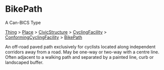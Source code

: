 # BikePath

A Can-BICS Type

[Thing](https://schema.org/Thing) > [Place](https://schema.org/Place) > [CivicStructure](https://schema.org/CivicStructure) > [CyclingFacility](CyclingFacility) > [ConformingCyclingFacility](ConformingCyclingFacility) > [BikePath](BikePath)

An off-road paved path exclusively for cyclists located along independent corridors away from a road. May be one-way or two-way with a centre line. Often adjacent to a walking path and separated by a painted line, curb or landscaped buffer.
